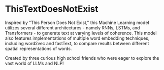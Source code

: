# ThisTextDoesNotExist
Inspired by "This Person Does Not Exist," this Machine Learning model utilizes several different architectures - namely RNNs, LSTMs, and Transformers - to generate text at varying levels of coherence. This model also features implementations of multiple word embedding techniques, including word2vec and fastText, to compare results between different spatial representations of words. 

Created by three curious high school friends who were eager to explore the vast world of LLMs and NLP!
